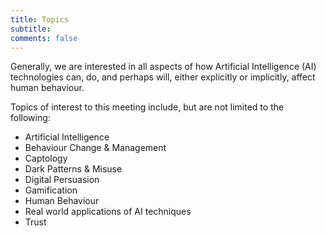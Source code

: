 ```yaml
---
title: Topics 
subtitle: 
comments: false
---
```


Generally, we are interested in all aspects of how Artificial Intelligence (AI) technologies can, do, and perhaps will, either explicitly or implicitly, affect human behaviour.

Topics of interest to this meeting include, but are not limited to the following:

* Artificial Intelligence
* Behaviour Change & Management
* Captology
* Dark Patterns & Misuse
* Digital Persuasion
* Gamification
* Human Behaviour
* Real world applications of AI techniques
* Trust

